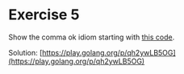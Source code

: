 # Exercise 5

Show the comma ok idiom starting with [this code](https://play.golang.org/p/YHOMV9NYKK).

Solution: [https://play.golang.org/p/qh2ywLB5OG](https://play.golang.org/p/qh2ywLB5OG)
